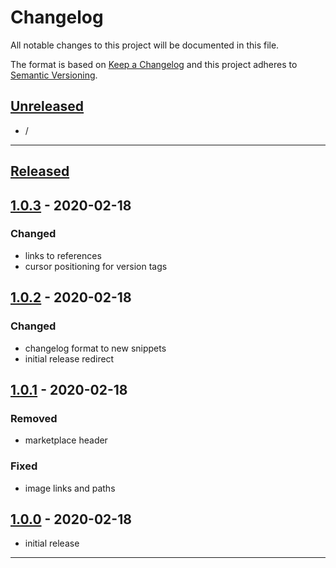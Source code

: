 # **Changelog**
All notable changes to this project will be documented in this file.

The format is based on [Keep a Changelog][Keep a Changelog] and this project adheres to [Semantic Versioning][Semantic Versioning].

## **[Unreleased]**

- /

---

## **[Released]**

## [1.0.3] - 2020-02-18

### Changed
- links to references
- cursor positioning for version tags

## [1.0.2] - 2020-02-18

### Changed
- changelog format to new snippets
- initial release redirect


## [1.0.1] - 2020-02-18

### Removed
- marketplace header

### Fixed
- image links and paths


## [1.0.0] - 2020-02-18
- initial release

---

<!-- Links -->
[Keep a Changelog]: https://keepachangelog.com/
[Semantic Versioning]: https://semver.org/

<!-- Versions -->
[Unreleased]: https://github.com/RLNT/vscode-keepachangelog/compare/v1.0.0...HEAD
[Released]: https://github.com/RLNT/vscode-keepachangelog/releases
[1.0.3]: https://github.com/RLNT/vscode-keepachangelog/compare/v1.0.2..v1.0.3
[1.0.2]: https://github.com/RLNT/vscode-keepachangelog/compare/v1.0.1..v1.0.2
[1.0.1]: https://github.com/RLNT/vscode-keepachangelog/compare/v1.0.0..v1.0.1
[1.0.0]: https://github.com/RLNT/vscode-keepachangelog/releases/tag/v1.0.0

